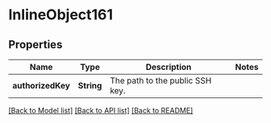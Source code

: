# InlineObject161

## Properties
Name | Type | Description | Notes
------------ | ------------- | ------------- | -------------
**authorizedKey** | **String** | The path to the public SSH key. | 

[[Back to Model list]](../README.md#documentation-for-models) [[Back to API list]](../README.md#documentation-for-api-endpoints) [[Back to README]](../README.md)


